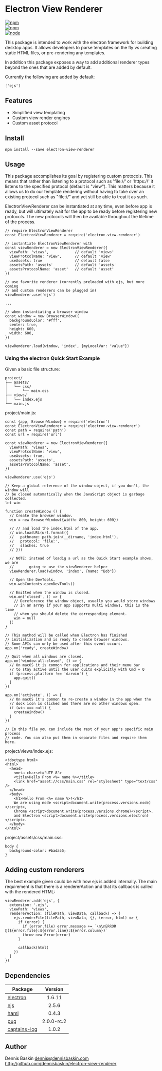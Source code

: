 # Electron View Renderer

[![npm](https://img.shields.io/npm/v/npm.svg?style=flat-square)]() \
[![npm](https://img.shields.io/npm/l/express.svg?style=flat-square)]() \
[![node](https://img.shields.io/node/v/gh-badges.svg?style=flat-square)]()

This package is intended to work with the electron framework for building
desktop apps. It allows developers to parse templates on the fly vs creating
static HTML files, or pre-rendering any templates.

In addition this package exposes a way to add additional renderer types beyond
the ones that are added by default.

Currently the following are added by default:

```
['ejs']
```

## Features

* Simplified view templating
* Custom view render engines
* Custom asset protocol

## Install

```
npm install --save electron-view-renderer
```

## Usage

This package accomplishes its goal by registering custom protocols. This means
that rather than listening to a protocol such as 'file://' or 'https://' it
listens to the specified protocol (default is "view"). This matters because it
allows us to do our template rendering without having to take over an existing
protocol such as "file://" and yet still be able to treat it as such.

ElectronViewRenderer can be instantiated at any time, even before app is ready,
but will ultimately wait for the app to be ready before registering new protocols.
The new protocols will then be available throughout the lifetime of the process.

```
// require ElectronViewRenderer
const ElectronViewRenderer = require('electron-view-renderer')

// instantiate ElectronViewRenderer with
const viewRenderer = new ElectronViewRenderer({
  viewPath: 'views',            // default 'views'
  viewProtcolName: 'view',      // default 'view'
  useAssets: true               // default false
  assetsPath: 'assets'          // default 'assets'
  assetsProtocolName: 'asset'   // default 'asset'
})

// use favorite renderer (currently preloaded with ejs, but more coming
// and custom renderers can be plugged in)
viewRenderer.use('ejs')

...

// when instantiating a browser window
const window = new BrowserWindow({
  backgroundColor: '#fff',
  center: true,
  height: 600,
  width: 600,
})

viewRenderer.load(window, 'index', {myLocalVar: "value"})
```

### Using the electron Quick Start Example

Given a basic file structure:

```
project/
├── assets/
│   └── css/
│       └── main.css
├── views/
│   └── index.ejs
└── main.js
```

project/main.js:

```
const {app, BrowserWindow} = require('electron')
const ElectronViewRenderer = require('electron-view-renderer')
const path = require('path')
const url = require('url')

const viewRenderer = new ElectronViewRenderer({
  viewPath: 'views',
  viewProtcolName: 'view',
  useAssets: true,
  assetsPath: 'assets',
  assetsProtocolName: 'asset',
})

viewRenderer.use('ejs')

// Keep a global reference of the window object, if you don't, the window will
// be closed automatically when the JavaScript object is garbage collected.
let win

function createWindow () {
  // Create the browser window.
  win = new BrowserWindow({width: 800, height: 600})

  // // and load the index.html of the app.
  // win.loadURL(url.format({
  //   pathname: path.join(__dirname, 'index.html'),
  //   protocol: 'file:',
  //   slashes: true
  // }))

  // NOTE: instead of loadig a url as the Quick Start example shows, we are
  //       going to use the viewRenderer helper
  viewRenderer.load(window, 'index', {name: "Bob"})

  // Open the DevTools.
  win.webContents.openDevTools()

  // Emitted when the window is closed.
  win.on('closed', () => {
    // Dereference the window object, usually you would store windows
    // in an array if your app supports multi windows, this is the time
    // when you should delete the corresponding element.
    win = null
  })
}

// This method will be called when Electron has finished
// initialization and is ready to create browser windows.
// Some APIs can only be used after this event occurs.
app.on('ready', createWindow)

// Quit when all windows are closed.
app.on('window-all-closed', () => {
  // On macOS it is common for applications and their menu bar
  // to stay active until the user quits explicitly with Cmd + Q
  if (process.platform !== 'darwin') {
    app.quit()
  }
})

app.on('activate', () => {
  // On macOS it's common to re-create a window in the app when the
  // dock icon is clicked and there are no other windows open.
  if (win === null) {
    createWindow()
  }
})

// In this file you can include the rest of your app's specific main process
// code. You can also put them in separate files and require them here.
```

project/views/index.ejs:

```
<!doctype html>
<html>
  <head>
    <meta charset="UTF-8">
    <title>Hello From <%= name %></title>
    <link href="asset://css/main.css" rel="stylesheet" type="text/css" />
  </head>
  <body>
    <h1>Hello From <%= name %>!</h1>
    We are using node <script>document.write(process.versions.node)</script>,
    Chrome <script>document.write(process.versions.chrome)</script>,
    and Electron <script>document.write(process.versions.electron)</script>.
  </body>
</html>
```

project/assets/css/main.css:

```
body {
  background-color: #bada55;
}
```

## Adding custom renderers

The best example given could be with how ejs is added internally. The main
requirement is that there is a rendererAction and that its callback is called
with the rendered HTML:

```
viewRenderer.add('ejs', {
  extension: '.ejs',
  viewPath: 'views',
  rendererAction: (filePath, viewData, callback) => {
    ejs.renderFile(filePath, viewData, {}, (error, html) => {
      if (error) {
        if (error.file) error.message += `\n\nERROR @(${error.file}:${error.line}:${error.column})`
        throw new Error(error)
      }

      callback(html)
    })
  }
})
```

## Dependencies

Package | Version
--- |:---:
[electron](https://www.npmjs.com/package/electron) | 1.6.11
[ejs](https://www.npmjs.com/package/ejs) | 2.5.6
[haml](https://www.npmjs.com/package/haml) | 0.4.3
[pug](https://www.npmjs.com/package/pug) | 2.0.0-rc.2
[captains-log](https://www.npmjs.com/package/captains-log) | 1.0.2

## Author

Dennis Baskin <dennis@dennisbaskin.com> http://github.com/dennisbaskin/electron-view-renderer
